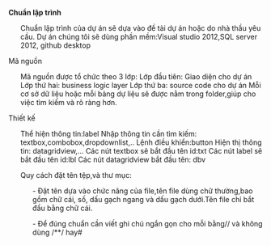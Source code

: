﻿**Chuẩn lập trình**
<ul>
Chuẩn lập trình của dự án sẽ dựa vào đề tài dự án hoặc do nhà thầu yêu cầu.
Dự án chúng tôi sẽ dùng phần mềm:Visual studio 2012,SQL server 2012, github desktop
</ul>
Mã nguồn
<ul>
Mã nguồn được tổ chức theo 3 lớp:
Lớp đầu tiên: Giao diện cho dự án
Lớp thứ hai: business logic layer
Lớp thứ ba: source code cho dự án
Mỗi cơ sở dữ liệu hoặc mỗi bảng dự liệu sẽ được nằm trong folder,giúp cho việc tìm kiếm và rõ ràng hơn.
</ul>
Thiết kế
<ul>
Thể hiện thông tin:label
Nhập thông tin cần tìm kiếm: textbox,combobox,dropdownlist,..
Lệnh điều khiển:button
Hiện thị thông tin: datagridview,...
Các nút textbox sẽ bắt đầu tên id:txt
Các nút label sẽ bắt đầu tên id:lbl
Các nút datagridview bắt đầu tên: dbv
</ul>

<ul>
Quy cách đặt tên tệp,và thư mục:
<ul>- Đặt tên dựa vào chức năng của file,tên file dùng chữ thường,bao gồm
chữ cái, số, dấu gạch ngang và dấu gạch dưới.Tên file chỉ bắt đầu bằng chữ
cái.</ul>
<ul>- Để đúng chuẩn cần viết ghi chú ngắn gọn cho mỗi bằng// và không dùng
/**/ hay#</ul>

